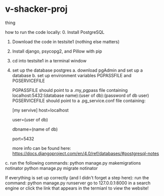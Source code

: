 # v-shacker-proj
thing


how to run the code locally:
0. Install PostgreSQL
1. Download the code in testsite1 (nothing else matters)
2. Install django, psycopg2, and Pillow with pip
3. cd into testsite1 in a terminal window
4. set up the database postgres
  a. download pgAdmin and set up a database 
  b. set up environment variables PGPASSFILE and PGSERVICEFILE
  
    PGPASSFILE should point to a .my_pgpass file containing localhost:5432:(database name):(user of db):(password of db user)
    PGSERVICEFILE should point to a .pg_service.conf file containing:
    
      [my servive]
      host=localhost
      
      user=(user of db)
      
      dbname=(name of db)
      
      port=5432
      
      
      more info can be found here: https://docs.djangoproject.com/en/4.0/ref/databases/#postgresql-notes

  c. run the following commands:
    python manage.py makemigrations notinator
    python manage.py migrate notinator
  
If everything is set up correctly (and I didn't forget a step here):
  run the command: python manage.py runserver 
  go to 127.0.0.1:8000 in a search engine or click the link that appears in the termianl to view the website!
